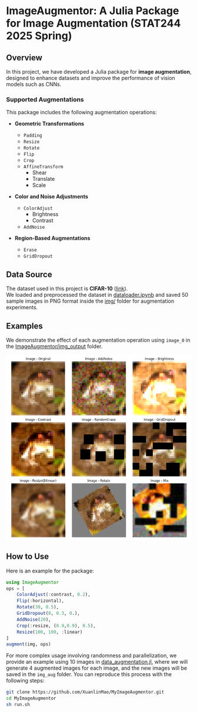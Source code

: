 # **ImageAugmentor: A Julia Package for Image Augmentation** (STAT244 2025 Spring)  

## **Overview**  
In this project, we have developed a Julia package for **image augmentation**, designed to enhance datasets and improve the performance of vision models such as CNNs.  

### **Supported Augmentations**  
This package includes the following augmentation operations:  

- **Geometric Transformations**  
  - `Padding`  
  - `Resize`  
  - `Rotate`  
  - `Flip`  
  - `Crop`  
  - `AffineTransform`  
    - Shear  
    - Translate  
    - Scale  

- **Color and Noise Adjustments**  
  - `ColorAdjust`  
    - Brightness  
    - Contrast  
  - `AddNoise`  

- **Region-Based Augmentations**  
  - `Erase`  
  - `GridDropout`  

## **Data Source**  
The dataset used in this project is **CIFAR-10** ([link](https://www.cs.toronto.edu/~kriz/cifar.html)).  
We loaded and preprocessed the dataset in [dataloader.ipynb](./dataloader.ipynb) and saved 50 sample images in PNG format inside the [img/](./img) folder for augmentation experiments.  

## **Examples**  
We demonstrate the effect of each augmentation operation using `image_0` in the [ImageAugmentor/img_output](./ImageAugmentor/img_output) folder.  

![exmaple](./example.png)

## **How to Use**  

Here is an example for the package:

```julia
using ImageAugmentor
ops = [
    ColorAdjust(:contrast, 0.2),
    Flip(:horizontal),
    Rotate(30, 0.5),
    GridDropout(8, 0.3, 0.),
    AddNoise(20),
    Crop(:resize, (0.9,0.9), 0.5),
    Resize(100, 100, :linear)
]
augment(img, ops)
```

For more complex usage involving randomness and parallelization, we provide an example using 10 images in [data_augmentation.jl](./data_augmentation.jl), where we will generate 4 augmented images for each image, and the new images will be saved in the `img_aug` folder. You can reproduce this process with the following steps:  

```sh
git clone https://github.com/XuanlinMao/MyImageAugmentor.git
cd MyImageAugmentor
sh run.sh
```

